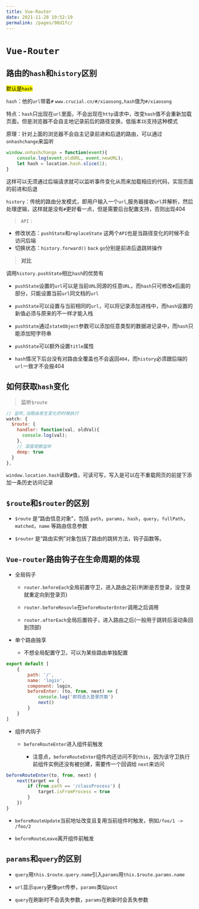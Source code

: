 ```yaml
---
title: Vue-Router
date: 2021-11-28 19:52:19
permalink: /pages/98d1fc/
---
```

# `Vue-Router`

## 路由的`hash`和`history`区别

<mark>默认是`hash`</mark>

`hash`：他的`url`带着`#` `www.crucial.cn/#/xiaosong,hash`值为`#/xiaosong`

特点：`hash`只出现在`url`里面，不会出现在`http`请求中，改变`hash`值不会重新加载页面，但是浏览器不会自主地记录前后的路径变换，低版本`IE`支持这种模式

原理：针对上面的浏览器不会自主记录前进和后退的路由，可以通过`onhashchange`来监听

```javascript
window.onhashchange = function(event){
	console.log(event.oldURL, event.newURL);
	let hash = location.hash.slice(1);
}
```

这样可以无须通过后端请求就可以监听事件变化从而来加载相应的代码，实现页面的前进和后退

`history`：传统的路由分发模式，即用户输入一个`url`,服务器接收`url`并解析，然后处理逻辑，这样就是没有`#`更好看一点，但是需要后台配置支持，否则出现404

>`API：`

- 修改状态：`pushState`和`replaceState` 这两个`API`也是当路径变化的时候不会访问后端
- 切换状态：`history.forward()` `back` `go`分别是前进后退跳转操作

>**</mark>对比</mark>**

调用`history.pushState`相比`hash`的优势有

- `pushState`设置的`url`可以是当前`URL`同源的任意`URL`，而`hash`只可修改`#`后面的部分，只能设置当前`url`同文档的`url`

- `pushState`可以设置与当前相同的`url`，可以将记录添加进栈中，而`hash`设置的新值必须与原来的不一样才能入栈

- `pushState`通过`stateObject`参数可以添加任意类型的数据进记录中，而`hash`只能添加短字符串

- `pushState`可以额外设置`title`属性

- `hash`情况下后台没有对路由全覆盖也不会返回`404`，而`history`必须跟后端的`url`一致才不会报404



## 如何获取`hash`变化

>监听`$route`

```javascript
// 监听,当路由发生变化的时候执行
watch: {
  $route: {
    handler: function(val, oldVal){
      console.log(val);
    },
    // 深度观察监听
    deep: true
  }
},
```

`window.location.hash`读取`#`值，可读可写，写入是可以在不重载网页的前提下添加一条历史访问记录



## `$route`和`$router`的区别

- `$route` 是“路由信息对象”，包括 `path`，`params`，`hash`，`query`，`fullPath`，`matched`，`name` 等路由信息参数

- `$router` 是“路由实例”对象包括了路由的跳转方法，钩子函数等。

## `Vue-router`路由钩子在生命周期的体现

- 全局钩子

    - `router.beforeEach`全局前置守卫，进入路由之前(判断是否登录，没登录就重定向到登录页)

    - `router.beforeResovle`在`beforeRouterEnter`调用之后调用

    - `router.afterEach`全局后置钩子，进入路由之后(一般用于跳转后滚动条回到顶部)

- 单个路由独享

    - 不想全局配置守卫，可以为某些路由单独配置

```javascript
export default [    
    {        
        path: '/',        
        name: 'login',        
        component: login,        
        beforeEnter: (to, from, next) => {          
            console.log('即将进入登录页面')          
            next()        
        }    
    }
]
```

- 组件内钩子

    - `beforeRouteEnter`进入组件前触发

        - 注意点，`beforeRouteEnter`组件内还访问不到`this`，因为该守卫执行前组件实例还没有被创建，需要传一个回调给 `next`来访问

```javascript
beforeRouteEnter(to, from, next) {      
    next(target => {        
        if (from.path == '/classProcess') {          
            target.isFromProcess = true        
        }      
    })    
}
```

- `beforeRouteUpdate`当前地址改变且复用当前组件时触发，例如`/foo/1 -> /foo/2`

- `beforeRouteLeave`离开组件前触发



## `params`和`query`的区别

- `query`用`this.$route.query.name`引入`params`用`this.$route.params.name`

- `url`显示`query`更像`get`传参，`params`类似`post`

- `query`在刷新时不会丢失参数，`params`在刷新时会丢失参数
